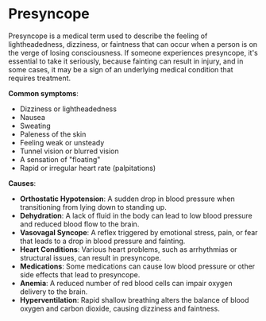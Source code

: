<!--
source: gpt-3 + jph editing
tags: symptoms
-->

# Presyncope

Presyncope is a medical term used to describe the feeling of lightheadedness, dizziness, or faintness that can occur when a person is on the verge of losing consciousness. If someone experiences presyncope, it's essential to take it seriously, because fainting can result in injury, and in some cases, it may be a sign of an underlying medical condition that requires treatment.

**Common symptoms**:

* Dizziness or lightheadedness
* Nausea
* Sweating
* Paleness of the skin
* Feeling weak or unsteady
* Tunnel vision or blurred vision
* A sensation of "floating"
* Rapid or irregular heart rate (palpitations)

**Causes**:

* **Orthostatic Hypotension**: A sudden drop in blood pressure when transitioning from lying down to standing up.
* **Dehydration**: A lack of fluid in the body can lead to low blood pressure and reduced blood flow to the brain.
* **Vasovagal Syncope**: A reflex triggered by emotional stress, pain, or fear that leads to a drop in blood pressure and fainting.
* **Heart Conditions**: Various heart problems, such as arrhythmias or structural issues, can result in presyncope.
* **Medications**: Some medications can cause low blood pressure or other side effects that lead to presyncope.
* **Anemia**: A reduced number of red blood cells can impair oxygen delivery to the brain.
* **Hyperventilation**: Rapid shallow breathing alters the balance of blood oxygen and carbon dioxide, causing dizziness and faintness.

